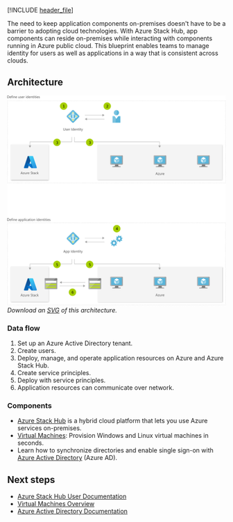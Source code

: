 [!INCLUDE [header_file](../../../includes/sol-idea-header.md)]

The need to keep application components on-premises doesn't have to be a barrier to adopting cloud technologies. With Azure Stack Hub, app components can reside on-premises while interacting with components running in Azure public cloud. This blueprint enables teams to manage identity for users as well as applications in a way that is consistent across clouds.

## Architecture

![Architecture diagram](../media/hybrid-identity.png)
*Download an [SVG](../media/hybrid-identity.svg) of this architecture.*

### Data flow

1. Set up an Azure Active Directory tenant.
1. Create users.
1. Deploy, manage, and operate application resources on Azure and Azure Stack Hub.
1. Create service principles.
1. Deploy with service principles.
1. Application resources can communicate over network.

### Components

* [Azure Stack Hub](https://azure.microsoft.com/overview/azure-stack) is a hybrid cloud platform that lets you use Azure services on-premises.
* [Virtual Machines](https://azure.microsoft.com/services/virtual-machines): Provision Windows and Linux virtual machines in seconds.
* Learn how to synchronize directories and enable single sign-on with [Azure Active Directory](https://azure.microsoft.com/services/active-directory) (Azure AD).

## Next steps

* [Azure Stack Hub User Documentation](/azure/azure-stack/user)
* [Virtual Machines Overview](https://azure.microsoft.com/services/virtual-machines)
* [Azure Active Directory Documentation](/azure/active-directory)
